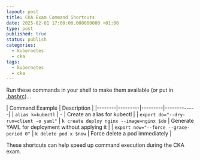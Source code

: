 ```yaml
---
layout: post
title: CKA Exam Command Shortcuts 
date: 2025-02-01 17:00:00.000000000 +01:00
type: post
published: true
status: publish
categories:
  - kubernetes
  - cka
tags:
  - kubernetes
  - cka
---
```


Run these commands in your shell to make them available (or put in [.bashrc](https://www.digitalocean.com/community/tutorials/bashrc-file-in-linux))...

| Command   Example | Description |
|--------|---------|---------|-------------|
| `alias k=kubectl` | - | Create an alias for kubectl |
| `export do="--dry-run=client -o yaml"` | `k create deploy nginx --image=nginx $do` | Generate YAML for deployment without applying it |
| `export now="--force --grace-period 0"` | `k delete pod x $now` | Force delete a pod immediately |

These shortcuts can help speed up command execution during the CKA exam.
